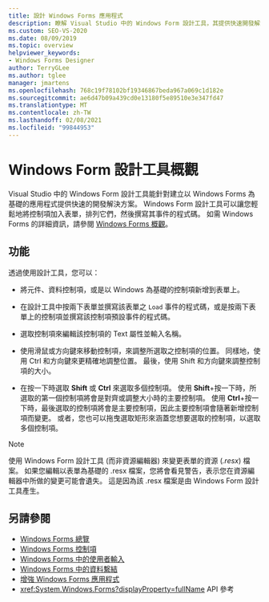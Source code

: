 ```yaml
---
title: 設計 Windows Forms 應用程式
description: 瞭解 Visual Studio 中的 Windows Form 設計工具，其提供快速開發解決方案來建立 Windows Forms 應用程式。
ms.custom: SEO-VS-2020
ms.date: 08/09/2019
ms.topic: overview
helpviewer_keywords:
- Windows Forms Designer
author: TerryGLee
ms.author: tglee
manager: jmartens
ms.openlocfilehash: 768c19f78102bf19346867beda967a069c1d182e
ms.sourcegitcommit: ae6d47b09a439cd0e13180f5e89510e3e347fd47
ms.translationtype: MT
ms.contentlocale: zh-TW
ms.lasthandoff: 02/08/2021
ms.locfileid: "99844953"
---
```

# <a name="windows-forms-designer-overview"></a>Windows Form 設計工具概觀

Visual Studio 中的 Windows Form 設計工具能針對建立以 Windows Forms 為基礎的應用程式提供快速的開發解決方案。 Windows Form 設計工具可以讓您輕鬆地將控制項加入表單，排列它們，然後撰寫其事件的程式碼。 如需 Windows Forms 的詳細資訊，請參閱 [Windows Forms 概觀](/dotnet/framework/winforms/windows-forms-overview)。

## <a name="functionality"></a>功能

透過使用設計工具，您可以：

- 將元件、資料控制項，或是以 Windows 為基礎的控制項新增到表單上。

- 在設計工具中按兩下表單並撰寫該表單之 `Load` 事件的程式碼，或是按兩下表單上的控制項並撰寫該控制項預設事件的程式碼。

- 選取控制項來編輯該控制項的 Text 屬性並輸入名稱。

- 使用滑鼠或方向鍵來移動控制項，來調整所選取之控制項的位置。 同樣地，使用 Ctrl 和方向鍵來更精確地調整位置。 最後，使用 Shift 和方向鍵來調整控制項的大小。

- 在按一下時選取 **Shift** 或 **Ctrl** 來選取多個控制項。 使用 **Shift**+按一下時，所選取的第一個控制項將會是對齊或調整大小時的主要控制項。 使用 **Ctrl**+按一下時，最後選取的控制項將會是主要控制項，因此主要控制項會隨著新增控制項而變更。 或者，您也可以拖曳選取矩形來涵蓋您想要選取的控制項，以選取多個控制項。

> [!NOTE]
> 使用 Windows Form 設計工具 (而非資源編輯器) 來變更表單的資源 (*.resx*) 檔案。 如果您編輯以表單為基礎的 .resx 檔案，您將會看見警告，表示您在資源編輯器中所做的變更可能會遺失。 這是因為該 .resx 檔案是由 Windows Form 設計工具產生。

## <a name="see-also"></a>另請參閱

- [Windows Forms 總覽](/dotnet/framework/winforms/windows-forms-overview)
- [Windows Forms 控制項](/dotnet/framework/winforms/controls/)
- [Windows Forms 中的使用者輸入](/dotnet/framework/winforms/user-input-in-windows-forms)
- [Windows Forms 中的資料繫結](/dotnet/framework/winforms/windows-forms-data-binding)
- [增強 Windows Forms 應用程式](/dotnet/framework/winforms/advanced/)
- <xref:System.Windows.Forms?displayProperty=fullName> API 參考
